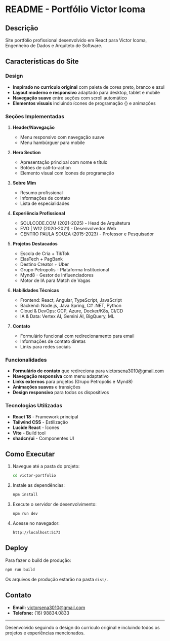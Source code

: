 # README - Portfólio Victor Icoma

## Descrição
Site portfólio profissional desenvolvido em React para Victor Icoma, Engenheiro de Dados e Arquiteto de Software.

## Características do Site

### Design
- **Inspirado no currículo original** com paleta de cores preto, branco e azul
- **Layout moderno e responsivo** adaptado para desktop, tablet e mobile
- **Navegação suave** entre seções com scroll automático
- **Elementos visuais** incluindo ícones de programação {} e animações

### Seções Implementadas

1. **Header/Navegação**
   - Menu responsivo com navegação suave
   - Menu hambúrguer para mobile

2. **Hero Section**
   - Apresentação principal com nome e título
   - Botões de call-to-action
   - Elemento visual com ícones de programação

3. **Sobre Mim**
   - Resumo profissional
   - Informações de contato
   - Lista de especialidades

4. **Experiência Profissional**
   - SOULCODE.COM (2021-2025) - Head de Arquitetura
   - EVO | W12 (2020-2021) - Desenvolvedor Web
   - CENTRO PAULA SOUZA (2015-2023) - Professor e Pesquisador

5. **Projetos Destacados**
   - Escola de Cria + TikTok
   - ElasTech + PagBank
   - Destino Creator + Uber
   - Grupo Petropolis - Plataforma Institucional
   - Mynd8 - Gestor de Influenciadores
   - Motor de IA para Match de Vagas

6. **Habilidades Técnicas**
   - Frontend: React, Angular, TypeScript, JavaScript
   - Backend: Node.js, Java Spring, C# .NET, Python
   - Cloud & DevOps: GCP, Azure, Docker/K8s, CI/CD
   - IA & Data: Vertex AI, Gemini AI, BigQuery, ML

7. **Contato**
   - Formulário funcional com redirecionamento para email
   - Informações de contato diretas
   - Links para redes sociais

### Funcionalidades

- **Formulário de contato** que redireciona para victorsena3010@gmail.com
- **Navegação responsiva** com menu adaptativo
- **Links externos** para projetos (Grupo Petropolis e Mynd8)
- **Animações suaves** e transições
- **Design responsivo** para todos os dispositivos

### Tecnologias Utilizadas

- **React 18** - Framework principal
- **Tailwind CSS** - Estilização
- **Lucide React** - Ícones
- **Vite** - Build tool
- **shadcn/ui** - Componentes UI

## Como Executar

1. Navegue até a pasta do projeto:
   ```bash
   cd victor-portfolio
   ```

2. Instale as dependências:
   ```bash
   npm install
   ```

3. Execute o servidor de desenvolvimento:
   ```bash
   npm run dev
   ```

4. Acesse no navegador:
   ```
   http://localhost:5173
   ```

## Deploy

Para fazer o build de produção:
```bash
npm run build
```

Os arquivos de produção estarão na pasta `dist/`.

## Contato

- **Email:** victorsena3010@gmail.com
- **Telefone:** (16) 98834.0833

---

Desenvolvido seguindo o design do currículo original e incluindo todos os projetos e experiências mencionados.

